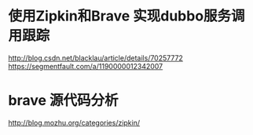 # 使用Zipkin和Brave 实现dubbo服务调用跟踪
>
http://blog.csdn.net/blacklau/article/details/70257772
https://segmentfault.com/a/1190000012342007
>

# brave 源代码分析
>
http://blog.mozhu.org/categories/zipkin/
>
